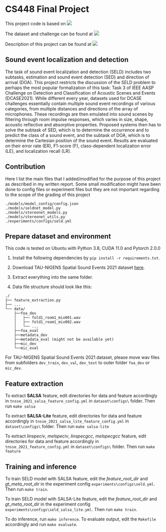 # CS448 Final Project

This project code is based on [![](https://img.shields.io/badge/Github-SALSA-blue)](https://github.com/thomeou/SALSA)

The dataset and challenge can be found at [![](https://img.shields.io/badge/Challenge-DCASE2021-red)](http://dcase.community/challenge2021/task-sound-event-localization-and-detection-results)

Description of this project can be found at [![](https://img.shields.io/badge/Project-CS448-gre)](CS448_Project.pdf)

## Sound event localization and detection
The task of sound event localization and detection (SELD) includes two subtasks, estimation and sound event detection (SED) and direction 
of arrival (DOA). This project restricts the discussion of the SELD problem to perhaps the most popular formalization of this task: 
Task 3 of IEEE AASP Challenge on Detection and Classification of Acoustic Scenes and Events (DCASE2021). 
While different every year, datasets used for DCASE challenges essentially contain multiple sound event recordings of 
various categories, from multiple distances and directions of the array of microphones. These recordings are then emulated 
into sound scenes by filtering through room impulse responses, which varies in size, shape, acoustic reflective and absorptive 
properties. Proposed systems then has to solve the subtask of SED, which is to determine the occurrence and to predict the 
class of a sound event, and the subtask of DOA, which is to determine the Cartesian position of the sound event. 
Results are evaluated on their error rate (ER), F1-score (F), class-dependent localization error (LE), and localization 
recall (LR).

## Contribution
Here I list the main files that I added/modified for the purpose of this project as described in my written report. Some small modification 
might have been done to config files or experiment files but they are not important regarding to the scope of the grading of this project
```
./models/model_config/config.json
./models/seldnet_model.py
./models/stereonet_models.py
./models/stereonet_utils.py
./experiments/configs/seld.yml
```


## Prepare dataset and environment

This code is tested on Ubuntu with Python 3.8, CUDA 11.0 and Pytorch 2.0.0

1. Install the following dependencies by `pip install -r requirements.txt`. 

2. Download TAU-NIGENS Spatial Sound Events 2021 dataset [here](https://zenodo.org/record/4844825). 

3. Extract everything into the same folder. 

4. Data file structure should look like this:

```
./
├── feature_extraction.py
├── ...
└── data/
    ├──foa_dev
    │   ├── fold1_room1_mix001.wav
    │   ├── fold1_room1_mix002.wav  
    │   └── ...
    ├──foa_eval
    ├──metadata_dev
    ├──metadata_eval (might not be available yet)
    ├──mic_dev
    └──mic_eval
```

For TAU-NIGENS Spatial Sound Events 2021 dataset, please move wav files from subfolders `dev_train`, `dev_val`, 
`dev_test` to outer folder `foa_dev` or `mic_dev`. 

## Feature extraction

To extract **SALSA** feature, edit directories for data and feature accordingly in `tnsse_2021_salsa_feature_config.yml` in 
`dataset\configs\` folder. Then run `make salsa`

To extract **SALSA-Lite** feature, edit directories for data and feature accordingly in `tnsse_2021_salsa_lite_feature_config.yml` in 
`dataset\configs\` folder. Then run `make salsa-lite`

To extract *linspeciv*, *melspeciv*, *linspecgcc*, *melspecgcc* feature, 
edit directories for data and feature accordingly in `tnsse_2021_feature_config.yml` in 
`dataset\configs\` folder. Then run `make feature`

## Training and inference

To train SELD model with SALSA feature, edit the *feature_root_dir* and *gt_meta_root_dir* in the experiment config 
`experiments\configs\seld.yml`. Then run `make train`. 

To train SELD model with SALSA-Lite feature, edit the *feature_root_dir* and *gt_meta_root_dir* in the experiment config 
`experiments\configs\seld_salsa_lite.yml`. Then run `make train`. 

To do inference, run `make inference`. To evaluate output, edit the `Makefile` accordingly and run `make evaluate`.

